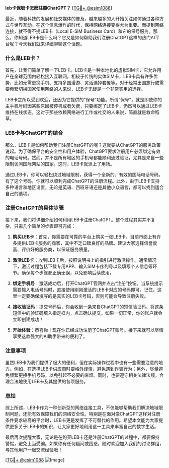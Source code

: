 **leb卡保號卡怎麽註冊ChatGPT？** [[TG💪+ @esim1088](https://t.me/s/esim1088)]

最近，随着科技的发展和社交媒体的普及，越来越多的人开始关注如何通过各种方式与世界互动。在这个信息爆炸的时代，保持网络连接变得尤为重要。而提到网络连接，就不得不提LEB卡（Local E-SIM Business Card）和它的保号服务。那么，你知道LEB卡是什么吗？它又是如何帮助我们注册ChatGPT这样的热门AI平台呢？今天我们就来详细聊聊这个话题。

### 什么是LEB卡？

首先，让我们简单了解一下LEB卡。LEB卡是一种本地化的虚拟SIM卡，它允许用户在全球范围内轻松接入互联网。相较于传统的实体SIM卡，LEB卡具有许多优势，比如无需更换手机、支持多国漫游、灵活选择套餐等。对于经常出国旅行或需要频繁切换国家使用网络的人来说，LEB卡无疑是一个非常实用的选择。

LEB卡之所以受到欢迎，还因为它提供的“保号”功能。所谓“保号”，就是即使你的主手机号码因某些原因被停机或者欠费，只要绑定了LEB卡，仍然可以通过LEB卡维持在线状态。这对于那些依赖网络进行工作或社交的人来说，简直就是救命稻草。

### LEB卡与ChatGPT的结合

那么，LEB卡是如何帮助我们注册ChatGPT的呢？这就要从ChatGPT的服务政策说起。为了确保平台的安全性和用户体验，ChatGPT要求注册用户必须绑定有效的电话号码。然而，并不是所有地区的手机号都能顺利通过验证，尤其是来自一些限制访问国际网站的国家。这时，LEB卡就派上了用场。

通过LEB卡，你可以轻松绕过地域限制，获得一个全新的、有效的国际电话号码。有了这个号码，你就可以顺利完成ChatGPT的注册流程。此外，由于LEB卡支持多种语言和地区设置，无论是英语、西班牙语还是其他小众语言，都可以找到适合自己的选项。

### 注册ChatGPT的具体步骤

接下来，我们将详细介绍如何利用LEB卡注册ChatGPT。整个过程其实并不复杂，只需几个简单的步骤即可完成：

1. **购买LEB卡**：首先，你需要在可靠的平台上购买一张LEB卡。目前市面上有许多提供LEB卡服务的商家，其中不乏口碑良好的品牌。建议大家选择信誉度高、评价好的服务商，以保证服务质量。

2. **激活LEB卡**：收到LEB卡后，按照说明书上的指引进行激活操作。通常情况下，激活过程包括下载专用APP、输入SIM卡序列号以及填写个人信息等环节。确保每个步骤都正确无误，以免影响后续使用。

3. **绑定手机号**：激活成功后，打开ChatGPT官网并点击“注册”按钮。当系统提示需要输入电话号码时，直接使用刚刚激活的LEB卡对应的号码即可。记住，这里一定要确保填写的是真实的LEB卡号码，否则可能会导致注册失败。

4. **接收验证码**：提交号码后，你会收到一条来自ChatGPT的短信验证码。将这条短信中的验证码填入指定框内，点击确认提交。如果一切正常，你的账户就会立即创建成功！

5. **开始体验**：恭喜你！现在你已经成功注册了ChatGPT账号。接下来就可以尽情享受这款强大的AI助手带来的便利了。

### 注意事项

虽然LEB卡为我们提供了极大的便利，但在实际操作过程中也有一些需要注意的地方。例如，在选择LEB卡供应商时要格外谨慎，避免遇到诈骗行为；另外，尽量避免频繁更换手机号码，以免引起不必要的麻烦。同时，也要遵守相关法律法规，合理合法地使用LEB卡及其提供的各项服务。

### 总结

综上所述，LEB卡作为一种创新型的网络连接工具，不仅能够帮助我们解决地域限制问题，还能有效保障我们的网络安全性。特别是在面对像ChatGPT这样对注册条件要求较高的平台时，LEB卡更是发挥了不可替代的作用。希望本文能为大家提供更多关于LEB卡的知识，让大家更好地利用这一工具来丰富自己的数字生活。

最后再次提醒大家，无论是在购买LEB卡还是注册ChatGPT的过程中，都要保持警惕，避免上当受骗。如果你有任何疑问或困惑，随时欢迎加入我们的讨论群组，与其他用户一起交流经验哦！

[[TG💪+ @esim1088](https://t.me/s/esim1088) ![Image](https://i.postimg.cc/4NQfJmqS/Snipaste-2025-05-13-00-14-12.png)]